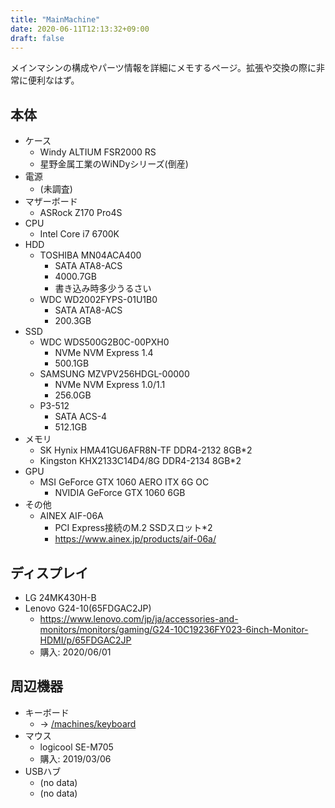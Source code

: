 ```yaml
---
title: "MainMachine"
date: 2020-06-11T12:13:32+09:00
draft: false
---
```


メインマシンの構成やパーツ情報を詳細にメモするページ。拡張や交換の際に非常に便利なはず。

## 本体
* ケース
  * Windy ALTIUM FSR2000 RS
  * 星野金属工業のWiNDyシリーズ(倒産)
* 電源
  * (未調査)
* マザーボード
  * ASRock Z170 Pro4S
* CPU
  * Intel Core i7 6700K
* HDD
  * TOSHIBA MN04ACA400
    * SATA ATA8-ACS
    * 4000.7GB
    * 書き込み時多少うるさい
  * WDC WD2002FYPS-01U1B0
    * SATA ATA8-ACS
    * 200.3GB
* SSD
  * WDC WDS500G2B0C-00PXH0
    * NVMe NVM Express 1.4
    * 500.1GB
  * SAMSUNG MZVPV256HDGL-00000
    * NVMe NVM Express 1.0/1.1
    * 256.0GB
  * P3-512
    * SATA ACS-4
    * 512.1GB
* メモリ
  * SK Hynix HMA41GU6AFR8N-TF DDR4-2132 8GB*2
  * Kingston KHX2133C14D4/8G DDR4-2134 8GB*2
* GPU
  * MSI GeForce GTX 1060 AERO ITX 6G OC
    * NVIDIA GeForce GTX 1060 6GB
* その他
  * AINEX AIF-06A
    * PCI Express接続のM.2 SSDスロット*2 
    * https://www.ainex.jp/products/aif-06a/


## ディスプレイ
* LG 24MK430H-B
* Lenovo G24-10(65FDGAC2JP)
  * https://www.lenovo.com/jp/ja/accessories-and-monitors/monitors/gaming/G24-10C19236FY023-6inch-Monitor-HDMI/p/65FDGAC2JP
  * 購入: 2020/06/01

## 周辺機器
* キーボード
  * → [/machines/keyboard](/machines/keyboard)
* マウス
  * logicool SE-M705
  * 購入: 2019/03/06
* USBハブ
  * (no data)
  * (no data)
